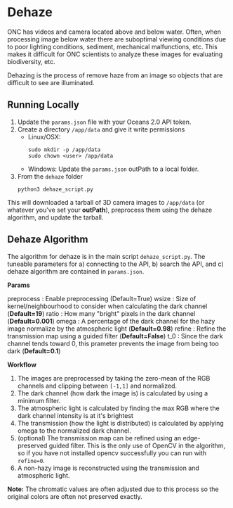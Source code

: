 # Dehaze 

ONC has videos and camera located above and below water.  Often, when processing image below water there are suboptimal viewing conditions due to poor lighting conditions, sediment, mechanical malfunctions, etc.  This makes it difficult for ONC scientists to analyze these images for evaluating biodiversity, etc.  

Dehazing is the process of remove haze from an image so objects that are difficult to see are illuminated. 

## Running Locally

1. Update the `params.json` file with your Oceans 2.0 API token.
2. Create a directory `/app/data` and give it write permissions
   * Linux/OSX: 
       ```
       sudo mkdir -p /app/data
       sudo chown <user> /app/data
       ```
   * Windows: Update the `params.json` outPath to a local folder.
3. From the `dehaze` folder
   ```
   python3 dehaze_script.py
   ```

This will downloaded a tarball of 3D camera images to `/app/data` (or whatever you've set your **outPath**), preprocess them using the dehaze algorithm, and update the tarball.

## Dehaze Algorithm 

The algorithm for dehaze is in the main script `dehaze_script.py`.  The tuneable parameters for a) connecting to the API, b) search the API, and c) dehaze algorithm are contained in `params.json`.  

__Params__

preprocess : Enable preprocessing (Default=True)
wsize      : Size of kernel/neighbourhood to consider when calculating the dark channel (**Default=19**)
ratio      : How many "bright" pixels in the dark channel (**Default=0.001**)
omega      : A percentage of the dark channel for the hazy image normalize by the atmospheric light (**Default=0.98**)
refine     : Refine the transmission map using a guided filter (**Default=False**)
t_0        : Since the dark channel tends toward 0, this prameter prevents the image from being too dark (**Default=0.1**)

__Workflow__
1.  The images are preprocessed by taking the zero-mean of the RGB channels and clipping between `[-1,1]` and normalized.
2.  The dark channel (how dark the image is) is calculated by using a minimum filter.
3.  The atmospheric light is calculated by finding the max RGB where the dark channel intensity is at it's brightest
4.  The transmission (how the light is distributed) is calculated by applying omega to the normalized dark channel.
5.  (optional) The transmission map can be refined using an edge-preserved guided filter.  This is the only use of OpenCV in the algorithm, so if you have not installed opencv successfully you can run with `refine=0`.
6.  A non-hazy image is reconstructed using the transmission and atmospheric light. 

**Note:** The chromatic values are often adjusted due to this process so the original colors are often not preserved exactly.
